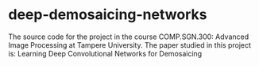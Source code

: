 # deep-demosaicing-networks
The source code for the project in the course COMP.SGN.300: Advanced Image Processing at Tampere University. The paper studied in this project is: Learning Deep Convolutional Networks for Demosaicing
